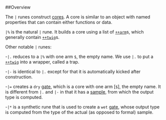 ##Overview

The `|` runes construct [cores](). A core is similar to an object with named properties that can contain either functions or data. 

`|%` is the natural `|` rune. It builds a core using a list of [`++arm`]()s, which generally contain [`++twig`]()s.

Other notable `|` runes:

-`|.` reduces to a `|%` with one arm `$`, the empty name. We use `|.` to put a [`++twig`]() into a wrapper, called a trap.

-`|-` is identical to `|.` except for that it is automatically kicked after construction.

-`|=` creates a `dry` [gate](), which is a core with one arm [`$`], the empty name. It is different from `|.` and `|-` in that it has a [sample](), from which the output type is computed.

-`|*` is a synthetic rune that is used to create a `wet` [gate](), whose output type is computed from the type of the actual (as opposed to formal) sample.
